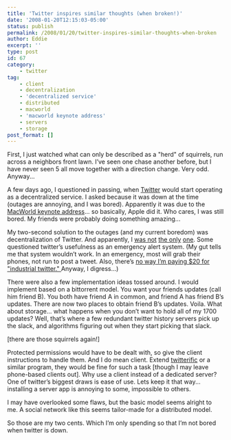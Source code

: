 ```yaml
---
title: 'Twitter inspires similar thoughts (when broken!)'
date: '2008-01-20T12:15:03-05:00'
status: publish
permalink: /2008/01/20/twitter-inspires-similar-thoughts-when-broken
author: Eddie
excerpt: ''
type: post
id: 67
category:
    - twitter
tag:
    - client
    - decentralization
    - 'decentralized service'
    - distributed
    - macworld
    - 'macworld keynote address'
    - servers
    - storage
post_format: []
---
```

First, I just watched what can only be described as a "herd" of squirrels, run across a neighbors front lawn. I’ve seen one chase another before, but I have never seen 5 all move together with a direction change. Very odd. Anyway...

A few days ago, I questioned in passing, when [Twitter](http://twitter.com "twitter.com") would start operating as a decentralized service. I asked because it was down at the time (outages are annoying, and I was bored). Apparently it was due to the [MacWorld keynote address](http://www.techcrunch.com/2008/01/15/twitter-fails-macworld-keynote-test/)... so basically, Apple did it. Who cares, I was still bored. My friends were probably doing something amazing...

My two-second solution to the outages (and my current boredom) was decentralization of Twitter. And apparently, I [was not](http://dembot.com/post/23874410) [the only](http://www.scripting.com/stories/2008/01/16/aDecentralizedTwitter.html) [one](http://www.russellbeattie.com/blog/decentralized-twitter-thoughts). Some questioned twitter’s usefulness as an emergency alert system. (My gut tells me that system wouldn’t work. In an emergency, most will grab their phones, not run to post a tweet. Also, there’s [no way I’m paying $20 for "industrial twitter." ](http://blogs.zdnet.com/BTL/?p=7614) Anyway, I digress...)

There were also a few implementation ideas tossed around. I would implement based on a bittorrent model. You want your friends updates (call him friend B). You both have friend A in common, and friend A has friend B’s updates. There are now two places to obtain friend B’s updates. Voila. What about storage... what happens when you don’t want to hold all of my 1700 updates? Well, that’s where a few redundant twitter history servers pick up the slack, and algorithms figuring out when they start picking that slack.

\[there are those squirrels again!\]

Protected permissions would have to be dealt with, so give the client instructions to handle them. And I do mean client. Extend [twitterific](http://iconfactory.com/software/twitterrific) or a similar program, they would be fine for such a task \[though I may leave phone-based clients out\]. Why use a client instead of a dedicated server? One of twitter’s biggest draws is ease of use. Lets keep it that way... installing a server app is annoying to some, impossible to others.

I may have overlooked some flaws, but the basic model seems alright to me. A social network like this seems tailor-made for a distributed model.

So those are my two cents. Which I’m only spending so that I’m not bored when twitter is down.